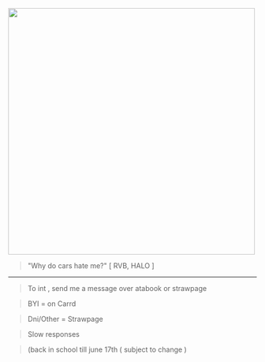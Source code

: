  <img src="https://i.pinimg.com/1200x/62/5a/ea/625aeafa71276cdd244bce4ab209ab8e.jpg" width="500"> 

> "Why do cars hate me?" [ RVB, HALO ]
---------

> To int , send me a message over atabook or strawpage

> BYI = on Carrd

> Dni/Other = Strawpage

> Slow responses

> (back in school till june 17th ( subject to change )
